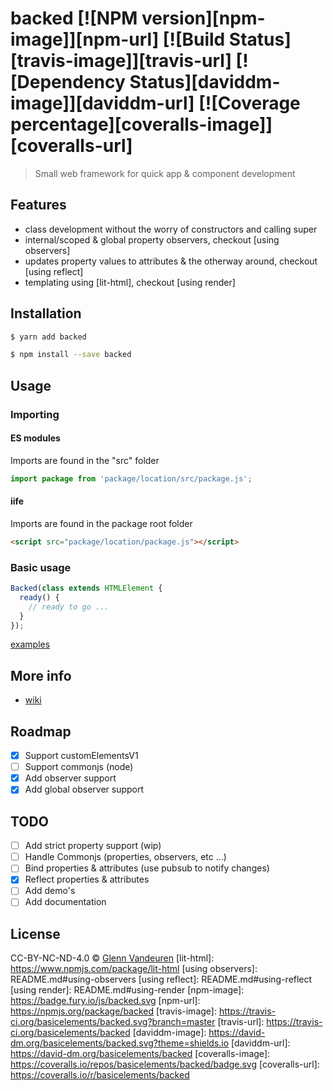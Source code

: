 # backed [![NPM version][npm-image]][npm-url] [![Build Status][travis-image]][travis-url] [![Dependency Status][daviddm-image]][daviddm-url] [![Coverage percentage][coveralls-image]][coveralls-url]
> Small web framework for quick app & component development

## Features
- class development without the worry of constructors and calling super
- internal/scoped & global property observers, checkout [using observers]
- updates property values to attributes & the otherway around, checkout [using reflect]
- templating using [lit-html], checkout [using render]

## Installation

```sh
$ yarn add backed
```

```sh
$ npm install --save backed
```

## Usage
### Importing
#### ES modules
Imports are found in the "src" folder
```js
import package from 'package/location/src/package.js';
```
#### iife
Imports are found in the package root folder
```html
<script src="package/location/package.js"></script>
```

### Basic usage
```js
Backed(class extends HTMLElement {
  ready() {
    // ready to go ...
  }
});
```

[examples](https://github.com/VandeurenGlenn/backed/examples.md)

## More info
- [wiki](https://github.com/VandeurenGlenn/backed/wiki)

## Roadmap
- [x] Support customElementsV1
- [ ] Support commonjs (node)
- [x] Add observer support
- [x] Add global observer support

## TODO

- [ ] Add strict property support (wip)
- [ ] Handle Commonjs (properties, observers, etc ...)
- [ ] Bind properties & attributes (use pubsub to notify changes)
- [x] Reflect properties & attributes
- [ ] Add demo's
- [ ] Add documentation

## License

CC-BY-NC-ND-4.0 © [Glenn Vandeuren]()
[lit-html]: https://www.npmjs.com/package/lit-html
[using observers]: README.md#using-observers
[using reflect]: README.md#using-reflect
[using render]: README.md#using-render
[npm-image]: https://badge.fury.io/js/backed.svg
[npm-url]: https://npmjs.org/package/backed
[travis-image]: https://travis-ci.org/basicelements/backed.svg?branch=master
[travis-url]: https://travis-ci.org/basicelements/backed
[daviddm-image]: https://david-dm.org/basicelements/backed.svg?theme=shields.io
[daviddm-url]: https://david-dm.org/basicelements/backed
[coveralls-image]: https://coveralls.io/repos/basicelements/backed/badge.svg
[coveralls-url]: https://coveralls.io/r/basicelements/backed

